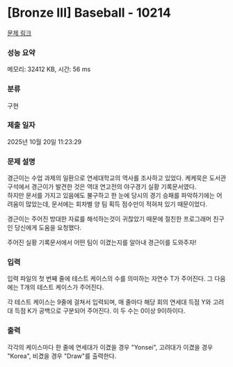 # [Bronze III] Baseball - 10214 

[문제 링크](https://www.acmicpc.net/problem/10214) 

### 성능 요약

메모리: 32412 KB, 시간: 56 ms

### 분류

구현

### 제출 일자

2025년 10월 20일 11:23:29

### 문제 설명

<p>경근이는 수업 과제의 일환으로 연세대학교의 역사를 조사하고 있었다. 케케묵은 도서관 구석에서 경근이가 발견한 것은 역대 연고전의 야구경기 실황 기록문서였다.<br>
하지만 문서를 가지고 있음에도 불구하고 한 눈에 당시의 경기 승패를 파악하기에는 어려움이 많았는데, 문서에는 회차별 양 팀 획득 점수만이 적혀져 있기 때문이었다.</p>

<p>경근이는 주어진 방대한 자료를 해석하는것이 귀찮았기 때문에 절친한 프로그래머 친구인 당신에게 도움을 요청했다.</p>

<p>주어진 실황 기록문서에서 어떤 팀이 이겼는지를 알아내 경근이를 도와주자!</p>

### 입력 

 <p>입력 파일의 첫 번째 줄에 테스트 케이스의 수를 의미하는 자연수 T가 주어진다. 그 다음에는 T개의 테스트 케이스가 주어진다.</p>

<p>각 테스트 케이스는 9줄에 걸쳐서 입력되며, 매 줄마다 해당 회의 연세대 득점 Y와 고려대 득점 K가 공백으로 구분되어 주어진다. 이 두 수는 0이상 9이하이다.</p>

### 출력 

 <p>각각의 케이스마다 한 줄에 연세대가 이겼을 경우 "Yonsei", 고려대가 이겼을 경우 "Korea", 비겼을 경우 "Draw"를 출력한다.</p>

